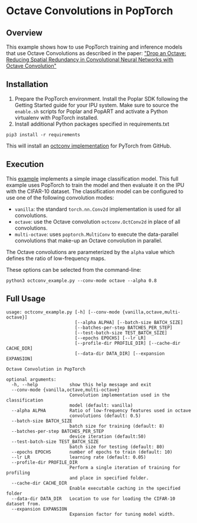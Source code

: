 # Octave Convolutions in PopTorch

## Overview

This example shows how to use PopTorch training and inference models that use
Octave Convolutions as described in the paper:
["Drop an Octave: Reducing Spatial Redundancy in Convolutional Neural Networks with Octave Convolution"](https://arxiv.org/pdf/1904.05049.pdf)

## Installation

1. Prepare the PopTorch environment. Install the Poplar SDK following the
   Getting Started guide for your IPU system. Make sure to source the
   `enable.sh` scripts for Poplar and PopART and activate a Python virtualenv with PopTorch installed.
2. Install additional Python packages specified in requirements.txt
```:bash
pip3 install -r requirements
```
This will install an [octconv implementation](https://github.com/braincreators/octconv) for PyTorch from GitHub.

## Execution

This [example](octconv_example.py) implements a simple image classification model.
This full example uses PopTorch to train the model and then evaluate it on the IPU with the CIFAR-10 dataset.
The classification model can be configured to use one of the following convolution modes:

* `vanilla`: the standard `torch.nn.Conv2d` implementation is used for all convolutions.
* `octave`: use the Octave convolution `octconv.OctConv2d` in place of all convolutions.
* `multi-octave`: uses `poptorch.MultiConv` to execute the data-parallel convolutions that make-up an Octave convolution in parallel.

The Octave convolutions are parameterized by the `alpha` value which defines the ratio of low-frequency maps.

These options can be selected from the command-line:
```:bash
python3 octconv_example.py --conv-mode octave --alpha 0.8
```

## Full Usage

```
usage: octconv_example.py [-h] [--conv-mode {vanilla,octave,multi-octave}]
                          [--alpha ALPHA] [--batch-size BATCH_SIZE]
                          [--batches-per-step BATCHES_PER_STEP]
                          [--test-batch-size TEST_BATCH_SIZE]
                          [--epochs EPOCHS] [--lr LR]
                          [--profile-dir PROFILE_DIR] [--cache-dir CACHE_DIR]
                          [--data-dir DATA_DIR] [--expansion EXPANSION]

Octave Convolution in PopTorch

optional arguments:
  -h, --help            show this help message and exit
  --conv-mode {vanilla,octave,multi-octave}
                        Convolution implementation used in the classification
                        model (default: vanilla)
  --alpha ALPHA         Ratio of low-frequency features used in octave
                        convolutions (default: 0.5)
  --batch-size BATCH_SIZE
                        batch size for training (default: 8)
  --batches-per-step BATCHES_PER_STEP
                        device iteration (default:50)
  --test-batch-size TEST_BATCH_SIZE
                        batch size for testing (default: 80)
  --epochs EPOCHS       number of epochs to train (default: 10)
  --lr LR               learning rate (default: 0.05)
  --profile-dir PROFILE_DIR
                        Perform a single iteration of training for profiling
                        and place in specified folder.
  --cache-dir CACHE_DIR
                        Enable executable caching in the specified folder
  --data-dir DATA_DIR   Location to use for loading the CIFAR-10 dataset from.
  --expansion EXPANSION
                        Expansion factor for tuning model width.
```